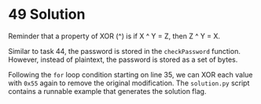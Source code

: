 # 49 Solution
Reminder that a property of XOR (^) is if X ^ Y = Z, then Z ^ Y = X.

Similar to task 44, the password is stored in the `checkPassword` function. However, instead of plaintext, the password is stored as a set of bytes.

Following the `for` loop condition starting on line 35, we can XOR each value with `0x55` again to remove the original modification. The `solution.py` script contains a runnable example that generates the solution flag.